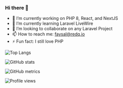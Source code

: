 ### Hi there 👋

<!--
**faysalhaque/faysalhaque** is a ✨ _special_ ✨ repository because its `README.md` (this file) appears on your GitHub profile.

Here are some ideas to get you started:

- 🔭 I’m currently working on PHP 8, React, and NextJS
- 🌱 I’m currently learning Laravel LiveWire
- 👯 I’m looking to collaborate on any Laravel Project
- 🤔 I’m looking for help with ...
- 💬 Ask me about ...
- 📫 How to reach me: faysal.haque@yahoo.com
- 😄 Pronouns: ...
- ⚡ Fun fact: I still love PHP

-->
- 🔭 I’m currently working on PHP 8, React, and NextJS
- 🌱 I’m currently learning Laravel LiveWire
- 👯 I’m looking to collaborate on any Laravel Project
- 📫 How to reach me: faysal@redq.io
- ⚡ Fun fact: I still love PHP

![Top Langs](https://github-readme-stats.vercel.app/api/top-langs/?username=faysalhaque&show_icons=true&theme=vision-friendly-dark&count_private=true)

![GitHub stats](https://github-readme-stats.vercel.app/api?username=faysalhaque&show_icons=true&theme=vision-friendly-dark&count_private=true)


![GitHub metrics](https://metrics.lecoq.io/faysalhaque)  

![Profile views](https://gpvc.arturio.dev/faysalhaque)  
